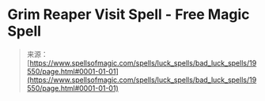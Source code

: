 <!--yml
category: 未分类
date: 2024-06-12 19:01:39
-->

# Grim Reaper Visit Spell - Free Magic Spell

> 来源：[https://www.spellsofmagic.com/spells/luck_spells/bad_luck_spells/19550/page.html#0001-01-01](https://www.spellsofmagic.com/spells/luck_spells/bad_luck_spells/19550/page.html#0001-01-01)